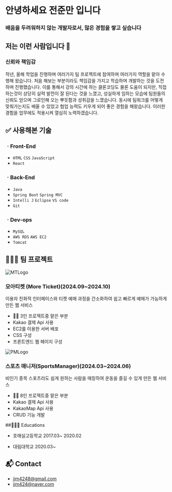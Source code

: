 # 안녕하세요 전준만 입니다

### 배움을 두려워하지 않는 개발자로서, 많은 경험을 쌓고 싶습니다

## 저는 이런 사람입니다 🙌

### 신뢰와 책임감
 작년, 올해 학업을 진행하며 여러가지 팀 프로젝트에 참여하며 여러가지 역할을 맡아 수행해 왔습니다.
 처음 해보는 부분이라도 책임감을 가지고 학습하며 개발하는 것을 도전하며 진행했습니다. 이를 통해서 
 강의 시간에 하는 클론코딩도 물론 도움이 되지만, 직접 하는것이 상당히 실력 발전이 잘 된다는 것을 느꼈고,
 성실하게 임하는 모습에 팀원들의 신뢰도 얻으며 그로인해 오는 뿌듯함과 성취감을 느꼈습니다.
 동시에 팀워크를 어떻게 맞춰가는지도 배울 수 있었고 협업 능력도 키우게 되어 좋은 경험을 해왔습니다.
 이러한 경험을 업무에도 적용시켜 열심히 노력하겠습니다.

## ✅ 사용해본 기술

### ㆍFront-End

- `HTML` `CSS` `JavaScript`
- `React`

### ㆍBack-End

- `Java`
- `Spring Boot` `Spring MVC`
- `Intelli J` `Eclipse` `VS code`
- `Git`

### ㆍDev-ops
- `MySQL`
- `AWS RDS` `AWS EC2`
- `Tomcat`

## 🧑‍🤝‍🧑 팀 프로젝트

![MTLogo](https://github.com/user-attachments/assets/f73907df-3851-47a4-b3d7-c995ada068a8)

### 모아티켓 (More Ticket)(2024.09~2024.10)
이용자 친화적 인터페이스와 티켓 예매 과정을 간소화하여 쉽고 빠르게 예매가 가능하게 만든 웹 서비스
- 🙋‍♂ 3인 프로젝트중 맡은 부분
- Kakao 결제 Api 사용
- EC2를 이용한 서버 배포
- CSS 구성
- 프론트엔드 웹 페이지 구성


![PMLogo](https://github.com/user-attachments/assets/8a829435-5b24-4cc7-8921-664a891fc2d8)

### 스포츠 매니저(SportsManager)(2024.03~2024.06)
비인기 종목 스포츠라도 쉽게 원하는 사람을 매칭하여 운동을 즐길 수 있게 만든 웹 서비스
- 🙋‍♂ 8인 프로젝트중 맡은 부분
- Kakao 결제 Api 사용
- KakaoMap Api 사용
- CRUD 기능 개발
  
##👨🏻‍🎓 Educations
- 호매실고등학교
  2017.03~ 2020.02

- 대림대학교
  2020.03~
  
## 📬 Contact
- jjm4248@gmail.com
- jjm424@naver.com
